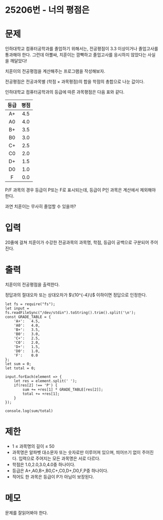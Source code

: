 # 25206번 - 너의 평점은


# 문제
인하대학교 컴퓨터공학과를 졸업하기 위해서는, 전공평점이 3.3 이상이거나 졸업고사를 통과해야 한다. 그런데 아뿔싸, 치훈이는 깜빡하고 졸업고사를 응시하지 않았다는 사실을 깨달았다!

치훈이의 전공평점을 계산해주는 프로그램을 작성해보자.

전공평점은 전공과목별 (학점 × 과목평점)의 합을 학점의 총합으로 나눈 값이다.

인하대학교 컴퓨터공학과의 등급에 따른 과목평점은 다음 표와 같다.

|등급|평점|
|:---:|:---:|
|A+|4.5|
|A0|4.0|
|B+|3.5|
|B0|3.0|
|C+|2.5|
|C0|2.0|
|D+|1.5|
|D0|1.0|
|F|0.0|

P/F 과목의 경우 등급이 P또는 F로 표시되는데, 등급이 P인 과목은 계산에서 제외해야 한다.

과연 치훈이는 무사히 졸업할 수 있을까?

# 입력
20줄에 걸쳐 치훈이가 수강한 전공과목의 과목명, 학점, 등급이 공백으로 구분되어 주어진다.

# 출력
치훈이의 전공평점을 출력한다.

정답과의 절대오차 또는 상대오차가 
$\(10^{-4}\)$ 이하이면 정답으로 인정한다.
```
let fs = require("fs");
let input = fs.readFileSync("/dev/stdin").toString().trim().split('\n');
const GRADE_TABLE = {
    'A+':	4.5,
    'A0':	4.0,
    'B+':	3.5,
    'B0':	3.0,
    'C+':	2.5,
    'C0':	2.0,
    'D+':	1.5,
    'D0':	1.0,
    'F':	0.0
};
let sum = 0;
let total = 0;

input.forEach(element => {
    let res = element.split(' ');
    if(res[2] !== 'P') {
        sum += +res[1] * GRADE_TABLE[res[2]];
        total += +res[1];
    }
});

console.log(sum/total)
```

# 제한
- 1 ≤ 과목명의 길이 ≤ 50
- 과목명은 알파벳 대소문자 또는 숫자로만 이루어져 있으며, 띄어쓰기 없이 주어진다. 입력으로 주어지는 모든 과목명은 서로 다르다.
- 학점은 1.0,2.0,3.0,4.0중 하나이다.
- 등급은 A+,A0,B+,B0,C+,C0,D+,D0,F,P중 하나이다.
- 적어도 한 과목은 등급이 P가 아님이 보장된다.

# 메모
문제를 잘읽어봐야 한다.
